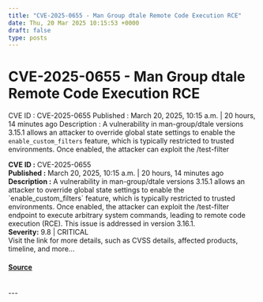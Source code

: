 ```yaml
---
title: "CVE-2025-0655 - Man Group dtale Remote Code Execution RCE"
date: Thu, 20 Mar 2025 10:15:53 +0000
draft: false
type: posts
---
```

# CVE-2025-0655 - Man Group dtale Remote Code Execution RCE





 CVE ID : CVE-2025-0655 Published : March 20, 2025, 10:15 a.m. | 20 hours, 14 minutes ago Description : A vulnerability in man-group/dtale versions 3.15.1 allows an attacker to override global state settings to enable the `enable_custom_filters` feature, which is typically restricted to trusted environments. Once enabled, the attacker can exploit the /test-filter

**CVE ID :** CVE-2025-0655  
**Published :** March 20, 2025, 10:15 a.m. | 20 hours, 14 minutes ago  
**Description :** A vulnerability in man-group/dtale versions 3.15.1 allows an attacker to override global state settings to enable the \`enable\_custom\_filters\` feature, which is typically restricted to trusted environments. Once enabled, the attacker can exploit the /test-filter endpoint to execute arbitrary system commands, leading to remote code execution (RCE). This issue is addressed in version 3.16.1.  
**Severity:** 9.8 | CRITICAL  
Visit the link for more details, such as CVSS details, affected products, timeline, and more...

#### [Source](https://cvefeed.io/vuln/detail/CVE-2025-0655)

<br/>
---
